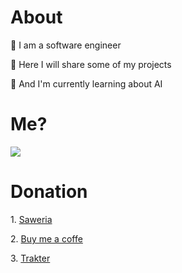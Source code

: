 <h1>About</h1>
<p>🔺 I am a software engineer</p>
<p>🔺 Here I will share some of my projects</p>
<p>🔺 And I'm currently learning about AI</p>
<h1>Me?</h1>
<img src="https://i.ibb.co/svj5BqD/e84edb279472c7ab49e97ec276d4ffda.gif">
<h1>Donation</h1>
<p>1. <a href="#">Saweria</a></p>
<p>2. <a href="#">Buy me a coffe</a></p>
<p>3. <a href="#">Trakter</a></p>
